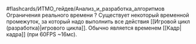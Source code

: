 #flashcards/ИТМО_гейдев/Анализ_и_разработка_алгоритмов 
Ограничения реального времени
?
Существует некоторый временной промежуток, за который надо выполнить все действия [[Игровой цикл (разработка)|игрового цикла]]. Обычно является временем [[Кадр|кадра]] (при 60FPS ~16мс).